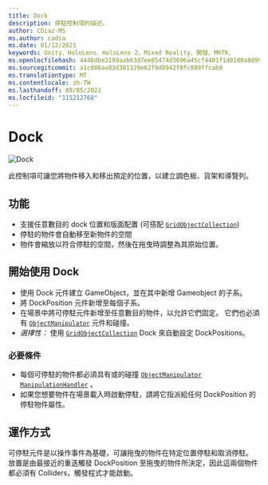 ```yaml
---
title: Dock
description: 停駐控制項的描述。
author: CDiaz-MS
ms.author: cadia
ms.date: 01/12/2021
keywords: Unity、HoloLens、HoloLens 2、Mixed Reality、開發、MRTK、
ms.openlocfilehash: 4446dbe3199aab63d7ee85474d3696a45cf4401f1d8100a8d99885a7265c7fe2
ms.sourcegitcommit: a1c086aa83d381129e62f9d8942f0fc889ffcab0
ms.translationtype: MT
ms.contentlocale: zh-TW
ms.lasthandoff: 08/05/2021
ms.locfileid: "115212768"
---
```

# <a name="dock"></a>Dock

![Dock](../images/dock/MRTK_UX_Dock_Main.png)

此控制項可讓您將物件移入和移出預定的位置，以建立調色板、貨架和導覽列。

## <a name="features"></a>功能

- 支援任意數目的 dock 位置和版面配置 (可搭配 [`GridObjectCollection`](xref:Microsoft.MixedReality.Toolkit.Utilities.GridObjectCollection)) 
- 停駐的物件會自動移至新物件的空間
- 物件會縮放以符合停駐的空間，然後在拖曳時調整為其原始位置。

## <a name="getting-started-with-dock"></a>開始使用 Dock

- 使用 Dock 元件建立 GameObject，並在其中新增 Gameobject 的子系。
- 將 DockPosition 元件新增至每個子系。
- 在場景中將可停駐元件新增至任意數目的物件，以允許它們固定。 它們也必須有 [`ObjectManipulator`](xref:Microsoft.MixedReality.Toolkit.UI.ObjectManipulator) 元件和碰撞。
- *選擇性：* 使用 [`GridObjectCollection`](xref:Microsoft.MixedReality.Toolkit.Utilities.GridObjectCollection) Dock 來自動設定 DockPositions。

### <a name="prerequisites"></a>必要條件

- 每個可停駐的物件都必須具有或的碰撞 [`ObjectManipulator`](xref:Microsoft.MixedReality.Toolkit.UI.ObjectManipulator) [`ManipulationHandler`](xref:Microsoft.MixedReality.Toolkit.UI.ManipulationHandler) 。
- 如果您想要物件在場景載入時啟動停駐，請將它指派給任何 DockPosition 的停駐物件屬性。

## <a name="how-it-works"></a>運作方式

可停駐元件是以操作事件為基礎，可讓拖曳的物件在特定位置停駐和取消停駐。 放置是由最接近的重迭觸發 DockPosition 至拖曳的物件所決定，因此這兩個物件都必須有 Colliders，觸發程式才能啟動。
